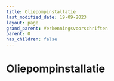 ```yaml
---
title: Oliepompinstallatie
last_modified_date: 19-09-2023
layout: page
grand_parent: Verkenningsvoorschriften
parent: O
has_children: false
---
```


Oliepompinstallatie
===================

